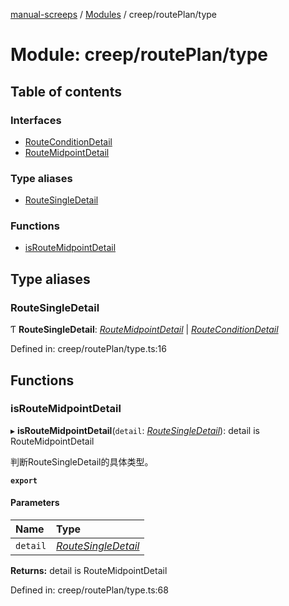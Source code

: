 [manual-screeps](../README.md) / [Modules](../modules.md) / creep/routePlan/type

# Module: creep/routePlan/type

## Table of contents

### Interfaces

- [RouteConditionDetail](../interfaces/creep_routeplan_type.routeconditiondetail.md)
- [RouteMidpointDetail](../interfaces/creep_routeplan_type.routemidpointdetail.md)

### Type aliases

- [RouteSingleDetail](creep_routeplan_type.md#routesingledetail)

### Functions

- [isRouteMidpointDetail](creep_routeplan_type.md#isroutemidpointdetail)

## Type aliases

### RouteSingleDetail

Ƭ **RouteSingleDetail**: [*RouteMidpointDetail*](../interfaces/creep_routeplan_type.routemidpointdetail.md) \| [*RouteConditionDetail*](../interfaces/creep_routeplan_type.routeconditiondetail.md)

Defined in: creep/routePlan/type.ts:16

## Functions

### isRouteMidpointDetail

▸ **isRouteMidpointDetail**(`detail`: [*RouteSingleDetail*](creep_routeplan_type.md#routesingledetail)): detail is RouteMidpointDetail

判断RouteSingleDetail的具体类型。

**`export`**

#### Parameters

| Name | Type |
| :------ | :------ |
| `detail` | [*RouteSingleDetail*](creep_routeplan_type.md#routesingledetail) |

**Returns:** detail is RouteMidpointDetail

Defined in: creep/routePlan/type.ts:68
